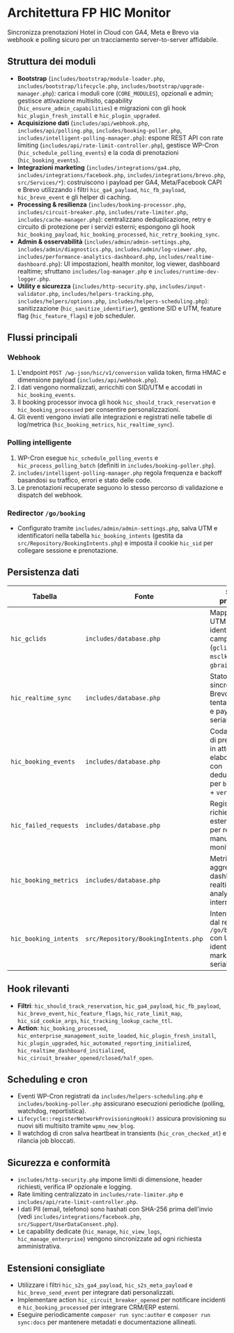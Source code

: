 # Architettura FP HIC Monitor

Sincronizza prenotazioni Hotel in Cloud con GA4, Meta e Brevo via webhook e polling sicuro per un tracciamento server-to-server affidabile.

## Struttura dei moduli
- **Bootstrap** (`includes/bootstrap/module-loader.php`, `includes/bootstrap/lifecycle.php`, `includes/bootstrap/upgrade-manager.php`): carica i moduli core (`CORE_MODULES`), opzionali e admin; gestisce attivazione multisito, capability (`hic_ensure_admin_capabilities`) e migrazioni con gli hook `hic_plugin_fresh_install` e `hic_plugin_upgraded`.
- **Acquisizione dati** (`includes/api/webhook.php`, `includes/api/polling.php`, `includes/booking-poller.php`, `includes/intelligent-polling-manager.php`): espone REST API con rate limiting (`includes/api/rate-limit-controller.php`), gestisce WP-Cron (`hic_schedule_polling_events`) e la coda di prenotazioni (`hic_booking_events`).
- **Integrazioni marketing** (`includes/integrations/ga4.php`, `includes/integrations/facebook.php`, `includes/integrations/brevo.php`, `src/Services/*`): costruiscono i payload per GA4, Meta/Facebook CAPI e Brevo utilizzando i filtri `hic_ga4_payload`, `hic_fb_payload`, `hic_brevo_event` e gli helper di caching.
- **Processing & resilienza** (`includes/booking-processor.php`, `includes/circuit-breaker.php`, `includes/rate-limiter.php`, `includes/cache-manager.php`): centralizzano deduplicazione, retry e circuito di protezione per i servizi esterni; espongono gli hook `hic_booking_payload`, `hic_booking_processed`, `hic_retry_booking_sync`.
- **Admin & osservabilità** (`includes/admin/admin-settings.php`, `includes/admin/diagnostics.php`, `includes/admin/log-viewer.php`, `includes/performance-analytics-dashboard.php`, `includes/realtime-dashboard.php`): UI impostazioni, health monitor, log viewer, dashboard realtime; sfruttano `includes/log-manager.php` e `includes/runtime-dev-logger.php`.
- **Utility e sicurezza** (`includes/http-security.php`, `includes/input-validator.php`, `includes/helpers-tracking.php`, `includes/helpers/options.php`, `includes/helpers-scheduling.php`): sanitizzazione (`hic_sanitize_identifier`), gestione SID e UTM, feature flag (`hic_feature_flags`) e job scheduler.

## Flussi principali
### Webhook
1. L'endpoint `POST /wp-json/hic/v1/conversion` valida token, firma HMAC e dimensione payload (`includes/api/webhook.php`).
2. I dati vengono normalizzati, arricchiti con SID/UTM e accodati in `hic_booking_events`.
3. Il booking processor invoca gli hook `hic_should_track_reservation` e `hic_booking_processed` per consentire personalizzazioni.
4. Gli eventi vengono inviati alle integrazioni e registrati nelle tabelle di log/metrica (`hic_booking_metrics`, `hic_realtime_sync`).

### Polling intelligente
1. WP-Cron esegue `hic_schedule_polling_events` e `hic_process_polling_batch` (definiti in `includes/booking-poller.php`).
2. `includes/intelligent-polling-manager.php` regola frequenza e backoff basandosi su traffico, errori e stato delle code.
3. Le prenotazioni recuperate seguono lo stesso percorso di validazione e dispatch del webhook.

### Redirector `/go/booking`
- Configurato tramite `includes/admin/admin-settings.php`, salva UTM e identificatori nella tabella `hic_booking_intents` (gestita da `src/Repository/BookingIntents.php`) e imposta il cookie `hic_sid` per collegare sessione e prenotazione.

## Persistenza dati
| Tabella | Fonte | Scopo principale |
| --- | --- | --- |
| `hic_gclids` | `includes/database.php` | Mappa SID ↔ UTM e identificatori campagne (`gclid`, `fbclid`, `msclkid`, `ttclid`, `gbraid`, `wbraid`). |
| `hic_realtime_sync` | `includes/database.php` | Stato delle sincronizzazioni Brevo con tentativi, errori e payload serializzati. |
| `hic_booking_events` | `includes/database.php` | Coda di eventi di prenotazione in attesa di elaborazione, con deduplicazione per `booking_id` + `version_hash`. |
| `hic_failed_requests` | `includes/database.php` | Registro richieste HTTP esterne fallite per retry manuali o monitoraggio. |
| `hic_booking_metrics` | `includes/database.php` | Metriche aggregate per dashboard realtime e analytics interne. |
| `hic_booking_intents` | `src/Repository/BookingIntents.php` | Intenti generati dal redirector `/go/booking` con UTM e identificatori marketing serializzati. |

## Hook rilevanti
- **Filtri**: `hic_should_track_reservation`, `hic_ga4_payload`, `hic_fb_payload`, `hic_brevo_event`, `hic_feature_flags`, `hic_rate_limit_map`, `hic_sid_cookie_args`, `hic_tracking_lookup_cache_ttl`.
- **Action**: `hic_booking_processed`, `hic_enterprise_management_suite_loaded`, `hic_plugin_fresh_install`, `hic_plugin_upgraded`, `hic_automated_reporting_initialized`, `hic_realtime_dashboard_initialized`, `hic_circuit_breaker_opened/closed/half_open`.

## Scheduling e cron
- Eventi WP-Cron registrati da `includes/helpers-scheduling.php` e `includes/booking-poller.php` assicurano esecuzioni periodiche (polling, watchdog, reportistica).
- `Lifecycle::registerNetworkProvisioningHook()` assicura provisioning su nuovi siti multisito tramite `wpmu_new_blog`.
- Il watchdog di cron salva heartbeat in transients (`hic_cron_checked_at`) e rilancia job bloccati.

## Sicurezza e conformità
- `includes/http-security.php` impone limiti di dimensione, header richiesti, verifica IP opzionale e logging.
- Rate limiting centralizzato in `includes/rate-limiter.php` e `includes/api/rate-limit-controller.php`.
- I dati PII (email, telefono) sono hashati con SHA-256 prima dell'invio (vedi `includes/integrations/facebook.php`, `src/Support/UserDataConsent.php`).
- Le capability dedicate (`hic_manage`, `hic_view_logs`, `hic_manage_enterprise`) vengono sincronizzate ad ogni richiesta amministrativa.

## Estensioni consigliate
- Utilizzare i filtri `hic_s2s_ga4_payload`, `hic_s2s_meta_payload` e `hic_brevo_send_event` per integrare dati personalizzati.
- Implementare action `hic_circuit_breaker_opened` per notificare incidenti e `hic_booking_processed` per integrare CRM/ERP esterni.
- Eseguire periodicamente `composer run sync:author` e `composer run sync:docs` per mantenere metadati e documentazione allineati.
